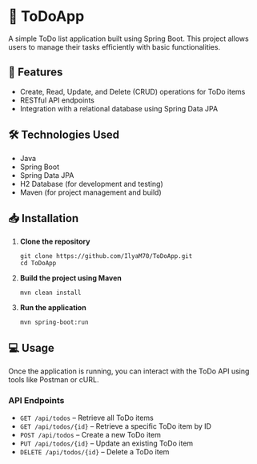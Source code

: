 <h1>📝 ToDoApp</h1>
<p>A simple ToDo list application built using Spring Boot. This project allows users to manage their tasks efficiently with basic functionalities.</p>

<h2>🚀 Features</h2>
<ul>
  <li>Create, Read, Update, and Delete (CRUD) operations for ToDo items</li>
  <li>RESTful API endpoints</li>
  <li>Integration with a relational database using Spring Data JPA</li>
</ul>

<h2>🛠️ Technologies Used</h2>
<ul>
  <li>Java</li>
  <li>Spring Boot</li>
  <li>Spring Data JPA</li>
  <li>H2 Database (for development and testing)</li>
  <li>Maven (for project management and build)</li>
</ul>

<h2>📥 Installation</h2>
<ol>
  <li><strong>Clone the repository</strong>
    <pre><code>git clone https://github.com/IlyaM70/ToDoApp.git
cd ToDoApp</code></pre>
  </li>
  <li><strong>Build the project using Maven</strong>
    <pre><code>mvn clean install</code></pre>
  </li>
  <li><strong>Run the application</strong>
    <pre><code>mvn spring-boot:run</code></pre>
  </li>
</ol>

<h2>💻 Usage</h2>
<p>Once the application is running, you can interact with the ToDo API using tools like Postman or cURL.</p>

<h3>API Endpoints</h3>
<ul>
  <li><code>GET /api/todos</code> – Retrieve all ToDo items</li>
  <li><code>GET /api/todos/{id}</code> – Retrieve a specific ToDo item by ID</li>
  <li><code>POST /api/todos</code> – Create a new ToDo item</li>
  <li><code>PUT /api/todos/{id}</code> – Update an existing ToDo item</li>
  <li><code>DELETE /api/todos/{id}</code> – Delete a ToDo item</li>
</ul>
